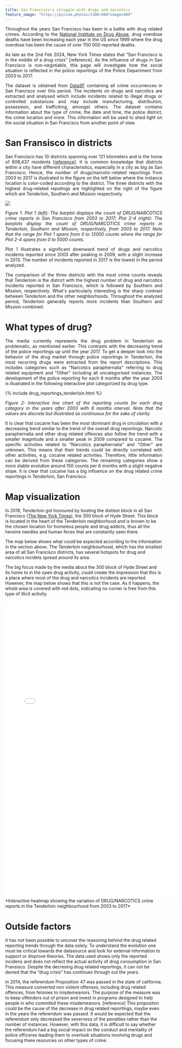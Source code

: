 ```yaml
---
title: San Francisco's struggle with drugs and narcotics
feature_image: "https://picsum.photos/1300/400?image=989"
---
```

<div align="justify">
<p>Throughout the years San Francisco has been in a battle with drug related crimes. According to the <a href="https://drugabusestatistics.org/">National Institute on Drug Abuse</a>, drug overdose deaths have been increasing each year in the US since 1999 where the drug overdose has been the cause of over 700 000 reported deaths.</p>

<p>As late as the 2nd Feb 2024, New York Times states that “San Francisco is in the middle of a drug crisis” [reference]. As the influence of drugs in San Francisco is non-negotiable, this page will investigate how the social situation is reflected in the police reportings of the Police Department from 2003 to 2017.</p>

<p>The dataset is obtained from <a href="https://datasf.org/opendata/">DataSF</a> containing all crime occurrences in San Francisco over this period. The incidents on drugs and narcotics are extracted and analysed which include incidents related to illegal drugs or controlled substances and may include manufacturing, distribution, possession, and trafficking, amongst others. The dataset contains information about the type of crime, the date and time, the police district, the crime location and more. This information will be used to shed light on the social situation in San Francisco from another point of view.</p>
</div>



# San Fransisco in districts


<div align="justify">
<p>San Francisco has 10 districts spanning over 121 kilometers and is the home of 808,437 residents [<a href="reference">reference</a>]. It is common knowledge that districts within a city have different characteristics, especially in a city as big as San Francisco. Hence, the number of drugs/narcotic-related reportings from 2003 to 2017 is illustrated in the figure on the left below where the instance location is color-coded according to the district. The three districts with the highest drug-related repotings are highlighted on the right of the figure which are Tenderloin, Southern and Mission respectively.</p>

<img src="{{site.url}}/imgs/drugs_crime_all.png" style="display: block; margin: auto;" />

<p><em>Figure 1. Plot 1 (left): The barplot displays the count of DRUG/NARCOTICS crime reports in San Francisco from 2003 to 2017; Plot 2-4 (right): The barplots display the count of DRUG/NARCOTICS crime reports in Tenderloin, Southern and Mission, respectively, from 2003 to 2017. Note that the range for Plot 1 spans from 0 to 12000 counts where the range for Plot 2-4 spans from 0 to 5000 counts.</em></p>

<p>Plot 1 illustrates a significant downward trend of drugs and narcotics incidents reported since 2003 after peaking in 2009, with a slight increase in 2013. The number of incidents reported in 2017 is the lowest in the period analyzed.</p>

<p>The comparison of the three districts with the most crime counts reveals that Tenderloin is the district with the highest number of drug and narcotics incidents reported in San Francisco, which is followed by Southern and Mission, respectively. What's particularly interesting is the sharp contrast between Tenderloin and the other neighborhoods. Throughout the analyzed period, Tenderloin generally reports more incidents than Southern and Mission combined.</p>
</div>


# What types of drug?

<div align="justify">
<p>The media currently represents the drug problem in Tenderloin as problematic, as mentioned earlier. This contrasts with the decreasing trend of the police reportings up until the year 2017. To get a deeper look into the behavior of the drug market through police reportings in Tenderloin, the most recurring drugs were extracted from the report descriptions. This includes categories such as "Narcotics paraphernalia" referring to drug related equipment and "Other" including all uncategorised instances. The development of the police reporting for each 6 months after the year 2003 is illustrated in the following interactive plot categorized by drug type.</p>

{% include drug_reportings_tenderloin.html %}

<p><em>Figure 2: Interactive line chart of the reporting counts for each drug category in the years after 2003 with 6 months interval. Note that the values are discrete but illustrated as continuous for the sake of clarity.</em></p>

<p>It is clear that cocaine has been the most dominant drug in circulation with a decreasing trend similar to the trend of the overall drug reportings. Narcotic paraphernalia and other drug related offences also follow the trend with a smaller magnitude and a smaller peak in 2009 compared to cocaine. The specific activities related to "Narcotics paraphernalia" and "Other" are unknown. This means that their trends could be directly correlated with other activities, e.g. cocaine related activities. Therefore, little information can be derived from these categories. The remaining categories show a more stable evolution around 150 counts per 6 months with a slight negative slope. It is clear that cocaine has a big influence on the drug related crime reportings in Tenderloin, San Francisco.</p>
</div>
 
# Map visualization 

In 2018, Tenderloin got honoured by hosting the distiest block in all San Francisco ([The New York Times](https://www.nytimes.com/2018/10/08/us/san-francisco-dirtiest-street-london-breed.html)), the 300 block of Hyde Street. This block is located in the heart of the Tenderloin neighborhood and is known to be the chosen location for homeless people and drug addicts, thus all the heroine needles and human feces that are constantly seen there.

The map below shows what could be expected according to the information in the section above. The Tenderloin neighbourhood, which has the smallest area of all San Francisco districts, has several hotspots for drug and narcotics incidets spread around its area. 

The big focus made by the media about the 300 block of Hyde Street and its home to in the open drug activity, could create the impression that this is a place where most of the drug and narcotics incidents are reported. However, the map below shows that this is not the case. As it happens, the whole area is covered with red dots, indicating no corner is free from this type of illicit activity.


<embed type="text/html" src="imgs/map_drugs_tenderloin_focus.html" width="110%" height="950"/>
*Interactive heatmap showing the variation of DRUG/NARCOTICS crime reports in the Tenderloin neighbourhood from 2003 to 2017*

# Outside factors

It has not been possible to uncover the reasoning behind the drug related reporting trends through the data solely. To understand the evolution one must be critical towards the datasource and look for external information to support or disprove theories. The data used shows only the reported incidens and does not reflect the actual activity of drug consumption in San Fransisco. Despite the decresing drug related reportings, it can not be denied that the “drug crisis” has continues through out the years.

In 2014, the referendum Proposition 47 was passed in the state of california. This measure converted non violent offenses, including drug related offences, from felonies to misdemeanors. The purpose of the measure was to keep offenders out of prison and invest in programs designed to help people in who commited these misdemeanors. [reference] This propositon could be the cause of the decrease in drug related reportings, maybe even in the years the referendum was passed. It would be expected that the referendum only decreased the severness of the penalties rather than the number of instances. However, with this data, it is difficult to say whether the referendum had a big social impact on the conduct and mentality of police officeres leading them to overlook situations involving drugs and focusing there resources on other types of crime.